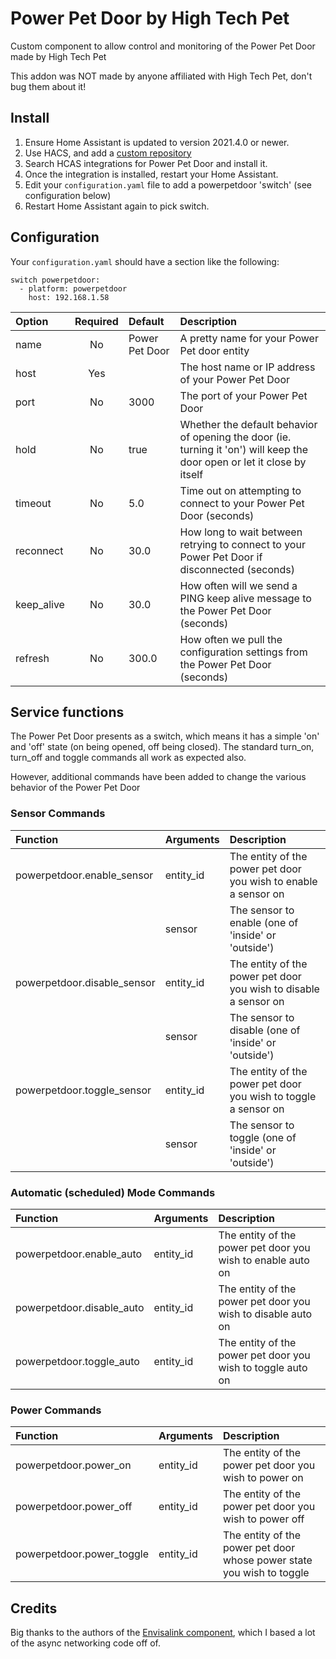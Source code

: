 # Power Pet Door by High Tech Pet

Custom component to allow control and monitoring of the Power Pet Door made by High Tech Pet

This addon was NOT made by anyone affiliated with High Tech Pet, don't bug them about it!

## Install

1. Ensure Home Assistant is updated to version 2021.4.0 or newer.
1. Use HACS, and add a [custom repository](https://github.com/corporategoth/ha-powerpetdoor)
1. Search HCAS integrations for Power Pet Door and install it.
1. Once the integration is installed, restart your Home Assistant.
1. Edit your `configuration.yaml` file to add a powerpetdoor 'switch' (see configuration below)
1. Restart Home Assistant again to pick switch.

## Configuration

Your `configuration.yaml` should have a section like the following:

```
switch powerpetdoor:
  - platform: powerpetdoor
    host: 192.168.1.58
```

| Option | Required | Default | Description |
| :--- | :---: | :--- | :--- |
| name | No | Power Pet Door | A pretty name for your Power Pet door entity |
| host | Yes |  | The host name or IP address of your Power Pet Door |
| port | No | 3000 | The port of your Power Pet Door |
| hold | No | true | Whether the default behavior of opening the door (ie. turning it 'on') will keep the door open or let it close by itself |
| timeout | No | 5.0 | Time out on attempting to connect to your Power Pet Door (seconds) |
| reconnect | No | 30.0 | How long to wait between retrying to connect to your Power Pet Door if disconnected (seconds) |
| keep_alive | No | 30.0 | How often will we send a PING keep alive message to the Power Pet Door (seconds) |
| refresh | No | 300.0 | How often we pull the configuration settings from the Power Pet Door (seconds) |

## Service functions

The Power Pet Door presents as a switch, which means it has a simple 'on' and 'off' state (on being opened, off being closed).
The standard turn_on, turn_off and toggle commands all work as expected also.

However, additional commands have been added to change the various behavior of the Power Pet Door

### Sensor Commands

| Function | Arguments | Description |
| :--- | :--- | :--- |
| powerpetdoor.enable_sensor  | entity_id | The entity of the power pet door you wish to enable a sensor on |
|                | sensor    | The sensor to enable (one of 'inside' or 'outside') |
| powerpetdoor.disable_sensor | entity_id | The entity of the power pet door you wish to disable a sensor on |
|                | sensor    | The sensor to disable (one of 'inside' or 'outside') |
| powerpetdoor.toggle_sensor  | entity_id | The entity of the power pet door you wish to toggle a sensor on |
|                | sensor    | The sensor to toggle (one of 'inside' or 'outside') |

### Automatic (scheduled) Mode Commands

| Function | Arguments | Description |
| :--- | :--- | :--- |
| powerpetdoor.enable_auto  | entity_id | The entity of the power pet door you wish to enable auto on |
| powerpetdoor.disable_auto | entity_id | The entity of the power pet door you wish to disable auto on |
| powerpetdoor.toggle_auto  | entity_id | The entity of the power pet door you wish to toggle auto on |

### Power Commands

| Function | Arguments | Description |
| :--- | :--- | :--- |
| powerpetdoor.power_on     | entity_id | The entity of the power pet door you wish to power on |
| powerpetdoor.power_off    | entity_id | The entity of the power pet door you wish to power off |
| powerpetdoor.power_toggle | entity_id | The entity of the power pet door whose power state you wish to toggle |

## Credits

Big thanks to the authors of the [Envisalink component](https://github.com/home-assistant/core/tree/dev/homeassistant/components/envisalink), which I based a lot of the async networking code off of.

